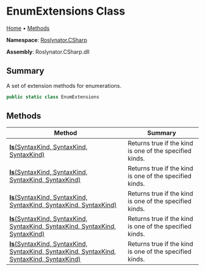 # EnumExtensions Class

[Home](../../../README.md) &#x2022; [Methods](#methods)

**Namespace**: [Roslynator.CSharp](../README.md)

**Assembly**: Roslynator\.CSharp\.dll

## Summary

A set of extension methods for enumerations\.

```csharp
public static class EnumExtensions
```

## Methods

| Method | Summary |
| ------ | ------- |
| [**Is**(SyntaxKind, SyntaxKind, SyntaxKind)](Is/README.md#Roslynator_CSharp_EnumExtensions_Is_Microsoft_CodeAnalysis_CSharp_SyntaxKind_Microsoft_CodeAnalysis_CSharp_SyntaxKind_Microsoft_CodeAnalysis_CSharp_SyntaxKind_) | Returns true if the kind is one of the specified kinds\. |
| [**Is**(SyntaxKind, SyntaxKind, SyntaxKind, SyntaxKind)](Is/README.md#Roslynator_CSharp_EnumExtensions_Is_Microsoft_CodeAnalysis_CSharp_SyntaxKind_Microsoft_CodeAnalysis_CSharp_SyntaxKind_Microsoft_CodeAnalysis_CSharp_SyntaxKind_Microsoft_CodeAnalysis_CSharp_SyntaxKind_) | Returns true if the kind is one of the specified kinds\. |
| [**Is**(SyntaxKind, SyntaxKind, SyntaxKind, SyntaxKind, SyntaxKind)](Is/README.md#Roslynator_CSharp_EnumExtensions_Is_Microsoft_CodeAnalysis_CSharp_SyntaxKind_Microsoft_CodeAnalysis_CSharp_SyntaxKind_Microsoft_CodeAnalysis_CSharp_SyntaxKind_Microsoft_CodeAnalysis_CSharp_SyntaxKind_Microsoft_CodeAnalysis_CSharp_SyntaxKind_) | Returns true if the kind is one of the specified kinds\. |
| [**Is**(SyntaxKind, SyntaxKind, SyntaxKind, SyntaxKind, SyntaxKind, SyntaxKind)](Is/README.md#Roslynator_CSharp_EnumExtensions_Is_Microsoft_CodeAnalysis_CSharp_SyntaxKind_Microsoft_CodeAnalysis_CSharp_SyntaxKind_Microsoft_CodeAnalysis_CSharp_SyntaxKind_Microsoft_CodeAnalysis_CSharp_SyntaxKind_Microsoft_CodeAnalysis_CSharp_SyntaxKind_Microsoft_CodeAnalysis_CSharp_SyntaxKind_) | Returns true if the kind is one of the specified kinds\. |
| [**Is**(SyntaxKind, SyntaxKind, SyntaxKind, SyntaxKind, SyntaxKind, SyntaxKind, SyntaxKind)](Is/README.md#Roslynator_CSharp_EnumExtensions_Is_Microsoft_CodeAnalysis_CSharp_SyntaxKind_Microsoft_CodeAnalysis_CSharp_SyntaxKind_Microsoft_CodeAnalysis_CSharp_SyntaxKind_Microsoft_CodeAnalysis_CSharp_SyntaxKind_Microsoft_CodeAnalysis_CSharp_SyntaxKind_Microsoft_CodeAnalysis_CSharp_SyntaxKind_Microsoft_CodeAnalysis_CSharp_SyntaxKind_) | Returns true if the kind is one of the specified kinds\. |

